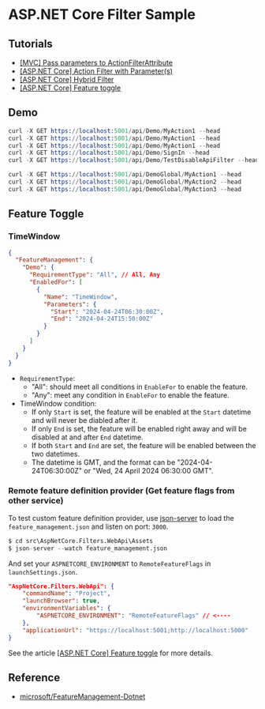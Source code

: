 # ASP.NET Core Filter Sample

## Tutorials

- [[MVC] Pass parameters to ActionFilterAttribute](https://karatejb.blogspot.com/2017/09/mvc-pass-parameters-to.html)
- [[ASP.NET Core] Action Filter with Parameter(s)](https://karatejb.blogspot.com/2019/07/aspnet-core-action-filter-with.html)
- [[ASP.NET Core] Hybrid Filter](https://karatejb.blogspot.com/2019/07/aspnet-core-hybrid-filter.html)
- [[ASP.NET Core] Feature toggle](https://karatejb.blogspot.com/2020/12/aspnet-core-feature-toggle.html)


## Demo

```s
curl -X GET https://localhost:5001/api/Demo/MyAction1 --head
curl -X GET https://localhost:5001/api/Demo/MyAction1 --head
curl -X GET https://localhost:5001/api/Demo/MyAction1 --head
curl -X GET https://localhost:5001/api/Demo/SignIn --head
curl -X GET https://localhost:5001/api/Demo/TestDisableApiFilter --head
```

```s
curl -X GET https://localhost:5001/api/DemoGlobal/MyAction1 --head
curl -X GET https://localhost:5001/api/DemoGlobal/MyAction2 --head
curl -X GET https://localhost:5001/api/DemoGlobal/MyAction3 --head
```

## Feature Toggle

### TimeWindow

```json
{
  "FeatureManagement": {
    "Demo": {
      "RequirementType": "All", // All, Any
      "EnabledFor": [
        {
          "Name": "TimeWindow",
          "Parameters": {
            "Start": "2024-04-24T06:30:00Z",
            "End": "2024-04-24T15:50:00Z"
          }
        }
      ]
    }
  }
}
```

- `RequirementType`: 
    - "All": should meet all conditions in `EnableFor` to enable the feature.
    - "Any": meet any condition in `EnableFor` to enable the feature.
- TimeWindow condition:
    - If only `Start` is set, the feature will be enabled at the `Start` datetime and will never be diabled after it.
    - If only `End` is set, the feature will be enabled right away and will be disabled at and after `End` datetime.
    - If both `Start` and `End` are set, the feature will be enabled between the two datetimes.
    - The datetime is GMT, and the format can be "2024-04-24T06:30:00Z" or "Wed, 24 April 2024 06:30:00 GMT".


### Remote feature definition provider (Get feature flags from other service)

To test custom feature definition provider, use [json-server](https://github.com/typicode/json-server) to load the `feature_management.json` and listen on port: `3000`.

```s
$ cd src\AspNetCore.Filters.WebApi\Assets
$ json-server --watch feature_management.json
```

And set your `ASPNETCORE_ENVIRONMENT` to `RemoteFeatureFlags` in `launchSettings.json`.

```json
"AspNetCore.Filters.WebApi": {
    "commandName": "Project",
    "launchBrowser": true,
    "environmentVariables": {
        "ASPNETCORE_ENVIRONMENT": "RemoteFeatureFlags" // <----
    },
    "applicationUrl": "https://localhost:5001;http://localhost:5000"
}
```

See the article [[ASP.NET Core] Feature toggle](https://karatejb.blogspot.com/2020/12/aspnet-core-feature-toggle.html) for more details.

## Reference

- [microsoft/FeatureManagement-Dotnet](https://github.com/microsoft/FeatureManagement-Dotnet)


